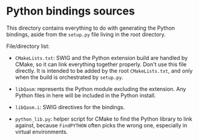 # Python bindings sources

This directory contains everything to do with generating the Python bindings, aside from the `setup.py` file living in the root directory.

File/directory list:

 - `CMakeLists.txt`: SWIG and the Python extension build are handled by CMake, so it can link everything together properly.
   Don't use this file directly. It is intended to be added by the root `CMakeLists.txt`, and only when the build is orchestrated by `setup.py`.

 - `libQasm`: represents the Python module excluding the extension. Any Python files in here will be included in the Python install.

 - `libQasm.i`: SWIG directives for the bindings.

 - `python_lib.py`: helper script for CMake to find the Python library to link against, because `FindPYTHON` often picks the wrong one, especially in virtual environments.